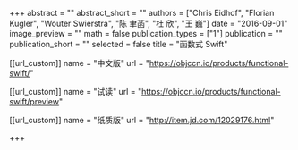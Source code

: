 +++
abstract = ""
abstract_short = ""
authors = ["Chris Eidhof", "Florian Kugler", "Wouter Swierstra", "陈 聿菡", "杜 欣", "王 巍"]
date = "2016-09-01"
image_preview = ""
math = false
publication_types = ["1"]
publication = ""
publication_short = ""
selected = false
title = "函数式 Swift"

[[url_custom]]
name = "中文版"
url = "https://objccn.io/products/functional-swift/"

[[url_custom]]
name = "试读"
url = "https://objccn.io/products/functional-swift/preview"

[[url_custom]]
name = "纸质版"
url = "http://item.jd.com/12029176.html"

+++


